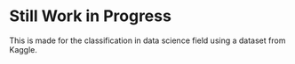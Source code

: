 # Still Work in Progress
This is made for the classification in data science field using a dataset from Kaggle. 
